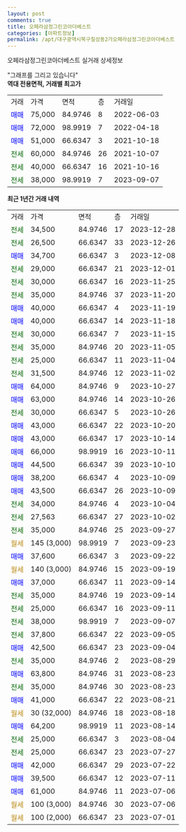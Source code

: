 ```yaml
---
layout: post
comments: true
title: 오페라삼정그린코아더베스트
categories: [아파트정보]
permalink: /apt/대구광역시북구칠성동2가오페라삼정그린코아더베스트
---
```


오페라삼정그린코아더베스트 실거래 상세정보

<script type="text/javascript">
  google.charts.load('current', {'packages':['line', 'corechart']});
  google.charts.setOnLoadCallback(drawChart);

  function drawChart() {
    var data = new google.visualization.DataTable();
    data.addColumn('date', '거래일');
    data.addColumn('number', "매매");
    data.addColumn('number', "전세");
    data.addColumn('number', "전매");

    data.addRows([[new Date(Date.parse("2023-12-28")), null, 34500, null], [new Date(Date.parse("2023-12-26")), null, 26500, null], [new Date(Date.parse("2023-12-08")), 34700, null, null], [new Date(Date.parse("2023-12-01")), null, 29000, null], [new Date(Date.parse("2023-11-25")), null, 30000, null], [new Date(Date.parse("2023-11-20")), null, 35000, null], [new Date(Date.parse("2023-11-19")), 40000, null, null], [new Date(Date.parse("2023-11-18")), 40000, null, null], [new Date(Date.parse("2023-11-15")), null, 30000, null], [new Date(Date.parse("2023-11-05")), null, 35000, null], [new Date(Date.parse("2023-11-04")), null, 25000, null], [new Date(Date.parse("2023-11-02")), null, 31500, null], [new Date(Date.parse("2023-10-27")), 64000, null, null], [new Date(Date.parse("2023-10-26")), 63000, null, null], [new Date(Date.parse("2023-10-26")), null, 30000, null], [new Date(Date.parse("2023-10-20")), 43000, null, null], [new Date(Date.parse("2023-10-14")), 43000, null, null], [new Date(Date.parse("2023-10-11")), 66000, null, null], [new Date(Date.parse("2023-10-10")), 44500, null, null], [new Date(Date.parse("2023-10-09")), 38200, null, null], [new Date(Date.parse("2023-10-09")), 43500, null, null], [new Date(Date.parse("2023-10-04")), null, 34000, null], [new Date(Date.parse("2023-10-02")), null, 27563, null], [new Date(Date.parse("2023-09-27")), null, 35000, null], [new Date(Date.parse("2023-09-23")), null, null, null], [new Date(Date.parse("2023-09-22")), 37600, null, null], [new Date(Date.parse("2023-09-19")), null, null, null], [new Date(Date.parse("2023-09-14")), 37000, null, null], [new Date(Date.parse("2023-09-14")), null, 35000, null], [new Date(Date.parse("2023-09-11")), null, 25000, null], [new Date(Date.parse("2023-09-07")), null, 38000, null], [new Date(Date.parse("2023-09-05")), null, 37800, null], [new Date(Date.parse("2023-09-04")), 42500, null, null], [new Date(Date.parse("2023-08-29")), null, 35000, null], [new Date(Date.parse("2023-08-23")), 63800, null, null], [new Date(Date.parse("2023-08-23")), null, 35000, null], [new Date(Date.parse("2023-08-21")), 41000, null, null], [new Date(Date.parse("2023-08-18")), null, null, null], [new Date(Date.parse("2023-08-14")), 64200, null, null], [new Date(Date.parse("2023-08-04")), null, 25000, null], [new Date(Date.parse("2023-07-27")), null, 25000, null], [new Date(Date.parse("2023-07-22")), 42000, null, null], [new Date(Date.parse("2023-07-11")), 39500, null, null], [new Date(Date.parse("2023-07-06")), 61000, null, null], [new Date(Date.parse("2023-07-06")), null, null, null], [new Date(Date.parse("2023-07-01")), null, null, null]]);

    var options = {
      hAxis: {
        format: 'yyyy/MM/dd'
      },    
      lineWidth: 0,
      pointsVisible: true,    
      title: '최근 1년간 유형별 실거래가 분포',
      legend: { position: 'bottom' }
    };

    var formatter = new google.visualization.NumberFormat({pattern:'###,###'} );
    formatter.format(data, 1);
    formatter.format(data, 2);
    
    setTimeout(function() {
        var chart = new google.visualization.LineChart(document.getElementById('columnchart_material'));
        chart.draw(data, (options));
        document.getElementById('loading').style.display = 'none';
    }, 200);
  }
</script>


<div id="loading" style="z-index:20; display: block; margin-left: 0px">"그래프를 그리고 있습니다"</div>
<div id="columnchart_material" style="width: 95%; margin-left: 0px; display: block"></div>
<!-- contents start -->
<b>역대 전용면적, 거래별 최고가</b>
<table class="sortable">
    <tr>
      <td>거래</td>
      <td>가격</td>
      <td>면적</td>
      <td>층</td>
      <td>거래일</td>
    </tr>
        <tr>
          <td><a style="color: blue">매매</a></td>
          <td>75,000</td>
          <td>84.9746</td>
          <td>8</td>
          <td>2022-06-03</td>
        </tr>            <tr>
          <td><a style="color: blue">매매</a></td>
          <td>72,000</td>
          <td>98.9919</td>
          <td>7</td>
          <td>2022-04-18</td>
        </tr>            <tr>
          <td><a style="color: blue">매매</a></td>
          <td>51,000</td>
          <td>66.6347</td>
          <td>3</td>
          <td>2021-10-18</td>
        </tr>        
        <tr>
              <td><a style="color: darkgreen">전세</a></td>
              <td>60,000</td>
              <td>84.9746</td>
              <td>26</td>
              <td>2021-10-07</td>
            </tr>            <tr>
              <td><a style="color: darkgreen">전세</a></td>
              <td>40,000</td>
              <td>66.6347</td>
              <td>16</td>
              <td>2021-10-16</td>
            </tr>            <tr>
              <td><a style="color: darkgreen">전세</a></td>
              <td>38,000</td>
              <td>98.9919</td>
              <td>7</td>
              <td>2023-09-07</td>
            </tr>        
    
</table>

<b>최근 1년간 거래 내역</b>

<table class="sortable">
    <tr>
      <td>거래</td>
      <td>가격</td>
      <td>면적</td>
      <td>층</td>
      <td>거래일</td>
    </tr>
    <tr>
      <td><a style="color: darkgreen">전세</a></td>
      <td>34,500</td>
      <td>84.9746</td>
      <td>17</td>
      <td>2023-12-28</td>
    </tr>          <tr>
      <td><a style="color: darkgreen">전세</a></td>
      <td>26,500</td>
      <td>66.6347</td>
      <td>33</td>
      <td>2023-12-26</td>
    </tr>          <tr>
      <td><a style="color: blue">매매</a></td>
      <td>34,700</td>
      <td>66.6347</td>
      <td>3</td>
      <td>2023-12-08</td>
    </tr>          <tr>
      <td><a style="color: darkgreen">전세</a></td>
      <td>29,000</td>
      <td>66.6347</td>
      <td>21</td>
      <td>2023-12-01</td>
    </tr>          <tr>
      <td><a style="color: darkgreen">전세</a></td>
      <td>30,000</td>
      <td>66.6347</td>
      <td>16</td>
      <td>2023-11-25</td>
    </tr>          <tr>
      <td><a style="color: darkgreen">전세</a></td>
      <td>35,000</td>
      <td>84.9746</td>
      <td>37</td>
      <td>2023-11-20</td>
    </tr>          <tr>
      <td><a style="color: blue">매매</a></td>
      <td>40,000</td>
      <td>66.6347</td>
      <td>4</td>
      <td>2023-11-19</td>
    </tr>          <tr>
      <td><a style="color: blue">매매</a></td>
      <td>40,000</td>
      <td>66.6347</td>
      <td>14</td>
      <td>2023-11-18</td>
    </tr>          <tr>
      <td><a style="color: darkgreen">전세</a></td>
      <td>30,000</td>
      <td>66.6347</td>
      <td>7</td>
      <td>2023-11-15</td>
    </tr>          <tr>
      <td><a style="color: darkgreen">전세</a></td>
      <td>35,000</td>
      <td>84.9746</td>
      <td>20</td>
      <td>2023-11-05</td>
    </tr>          <tr>
      <td><a style="color: darkgreen">전세</a></td>
      <td>25,000</td>
      <td>66.6347</td>
      <td>11</td>
      <td>2023-11-04</td>
    </tr>          <tr>
      <td><a style="color: darkgreen">전세</a></td>
      <td>31,500</td>
      <td>84.9746</td>
      <td>12</td>
      <td>2023-11-02</td>
    </tr>          <tr>
      <td><a style="color: blue">매매</a></td>
      <td>64,000</td>
      <td>84.9746</td>
      <td>9</td>
      <td>2023-10-27</td>
    </tr>          <tr>
      <td><a style="color: blue">매매</a></td>
      <td>63,000</td>
      <td>84.9746</td>
      <td>14</td>
      <td>2023-10-26</td>
    </tr>          <tr>
      <td><a style="color: darkgreen">전세</a></td>
      <td>30,000</td>
      <td>66.6347</td>
      <td>5</td>
      <td>2023-10-26</td>
    </tr>          <tr>
      <td><a style="color: blue">매매</a></td>
      <td>43,000</td>
      <td>66.6347</td>
      <td>22</td>
      <td>2023-10-20</td>
    </tr>          <tr>
      <td><a style="color: blue">매매</a></td>
      <td>43,000</td>
      <td>66.6347</td>
      <td>17</td>
      <td>2023-10-14</td>
    </tr>          <tr>
      <td><a style="color: blue">매매</a></td>
      <td>66,000</td>
      <td>98.9919</td>
      <td>16</td>
      <td>2023-10-11</td>
    </tr>          <tr>
      <td><a style="color: blue">매매</a></td>
      <td>44,500</td>
      <td>66.6347</td>
      <td>39</td>
      <td>2023-10-10</td>
    </tr>          <tr>
      <td><a style="color: blue">매매</a></td>
      <td>38,200</td>
      <td>66.6347</td>
      <td>4</td>
      <td>2023-10-09</td>
    </tr>          <tr>
      <td><a style="color: blue">매매</a></td>
      <td>43,500</td>
      <td>66.6347</td>
      <td>26</td>
      <td>2023-10-09</td>
    </tr>          <tr>
      <td><a style="color: darkgreen">전세</a></td>
      <td>34,000</td>
      <td>84.9746</td>
      <td>4</td>
      <td>2023-10-04</td>
    </tr>          <tr>
      <td><a style="color: darkgreen">전세</a></td>
      <td>27,563</td>
      <td>66.6347</td>
      <td>27</td>
      <td>2023-10-02</td>
    </tr>          <tr>
      <td><a style="color: darkgreen">전세</a></td>
      <td>35,000</td>
      <td>84.9746</td>
      <td>25</td>
      <td>2023-09-27</td>
    </tr>          <tr>
      <td><a style="color: darkgoldenrod">월세</a></td>
      <td>145 (3,000)</td>
      <td>98.9919</td>
      <td>7</td>
      <td>2023-09-23</td>
    </tr>          <tr>
      <td><a style="color: blue">매매</a></td>
      <td>37,600</td>
      <td>66.6347</td>
      <td>3</td>
      <td>2023-09-22</td>
    </tr>          <tr>
      <td><a style="color: darkgoldenrod">월세</a></td>
      <td>140 (3,000)</td>
      <td>84.9746</td>
      <td>15</td>
      <td>2023-09-19</td>
    </tr>          <tr>
      <td><a style="color: blue">매매</a></td>
      <td>37,000</td>
      <td>66.6347</td>
      <td>11</td>
      <td>2023-09-14</td>
    </tr>          <tr>
      <td><a style="color: darkgreen">전세</a></td>
      <td>35,000</td>
      <td>84.9746</td>
      <td>19</td>
      <td>2023-09-14</td>
    </tr>          <tr>
      <td><a style="color: darkgreen">전세</a></td>
      <td>25,000</td>
      <td>66.6347</td>
      <td>16</td>
      <td>2023-09-11</td>
    </tr>          <tr>
      <td><a style="color: darkgreen">전세</a></td>
      <td>38,000</td>
      <td>98.9919</td>
      <td>7</td>
      <td>2023-09-07</td>
    </tr>          <tr>
      <td><a style="color: darkgreen">전세</a></td>
      <td>37,800</td>
      <td>66.6347</td>
      <td>22</td>
      <td>2023-09-05</td>
    </tr>          <tr>
      <td><a style="color: blue">매매</a></td>
      <td>42,500</td>
      <td>66.6347</td>
      <td>23</td>
      <td>2023-09-04</td>
    </tr>          <tr>
      <td><a style="color: darkgreen">전세</a></td>
      <td>35,000</td>
      <td>84.9746</td>
      <td>2</td>
      <td>2023-08-29</td>
    </tr>          <tr>
      <td><a style="color: blue">매매</a></td>
      <td>63,800</td>
      <td>84.9746</td>
      <td>31</td>
      <td>2023-08-23</td>
    </tr>          <tr>
      <td><a style="color: darkgreen">전세</a></td>
      <td>35,000</td>
      <td>84.9746</td>
      <td>30</td>
      <td>2023-08-23</td>
    </tr>          <tr>
      <td><a style="color: blue">매매</a></td>
      <td>41,000</td>
      <td>66.6347</td>
      <td>22</td>
      <td>2023-08-21</td>
    </tr>          <tr>
      <td><a style="color: darkgoldenrod">월세</a></td>
      <td>30 (32,000)</td>
      <td>84.9746</td>
      <td>18</td>
      <td>2023-08-18</td>
    </tr>          <tr>
      <td><a style="color: blue">매매</a></td>
      <td>64,200</td>
      <td>98.9919</td>
      <td>11</td>
      <td>2023-08-14</td>
    </tr>          <tr>
      <td><a style="color: darkgreen">전세</a></td>
      <td>25,000</td>
      <td>66.6347</td>
      <td>3</td>
      <td>2023-08-04</td>
    </tr>          <tr>
      <td><a style="color: darkgreen">전세</a></td>
      <td>25,000</td>
      <td>66.6347</td>
      <td>23</td>
      <td>2023-07-27</td>
    </tr>          <tr>
      <td><a style="color: blue">매매</a></td>
      <td>42,000</td>
      <td>66.6347</td>
      <td>29</td>
      <td>2023-07-22</td>
    </tr>          <tr>
      <td><a style="color: blue">매매</a></td>
      <td>39,500</td>
      <td>66.6347</td>
      <td>12</td>
      <td>2023-07-11</td>
    </tr>          <tr>
      <td><a style="color: blue">매매</a></td>
      <td>61,000</td>
      <td>84.9746</td>
      <td>11</td>
      <td>2023-07-06</td>
    </tr>          <tr>
      <td><a style="color: darkgoldenrod">월세</a></td>
      <td>100 (3,000)</td>
      <td>84.9746</td>
      <td>30</td>
      <td>2023-07-06</td>
    </tr>          <tr>
      <td><a style="color: darkgoldenrod">월세</a></td>
      <td>100 (2,000)</td>
      <td>66.6347</td>
      <td>23</td>
      <td>2023-07-01</td>
    </tr>      </table>
<!-- contents end -->    

